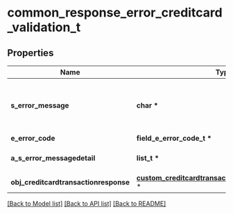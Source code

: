 # common_response_error_creditcard_validation_t

## Properties
Name | Type | Description | Notes
------------ | ------------- | ------------- | -------------
**s_error_message** | **char \*** | The message giving details about the error | 
**e_error_code** | **field_e_error_code_t \*** |  | 
**a_s_error_messagedetail** | **list_t \*** | More error message detail | [optional] 
**obj_creditcardtransactionresponse** | [**custom_creditcardtransactionresponse_response_t**](custom_creditcardtransactionresponse_response.md) \* |  | [optional] 

[[Back to Model list]](../README.md#documentation-for-models) [[Back to API list]](../README.md#documentation-for-api-endpoints) [[Back to README]](../README.md)


